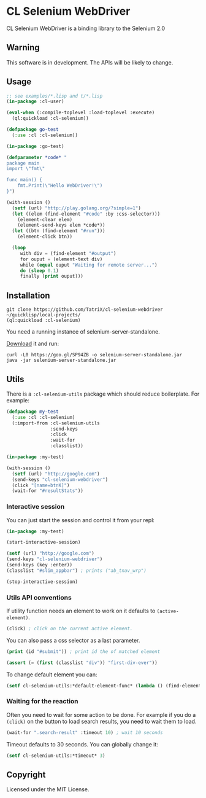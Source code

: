 # CL Selenium WebDriver
CL Selenium WebDriver is a binding library to the Selenium 2.0

## Warning
This software is in development. The APIs will be likely to change.

## Usage
```lisp
;; see examples/*.lisp and t/*.lisp
(in-package :cl-user)

(eval-when (:compile-toplevel :load-toplevel :execute)
  (ql:quickload :cl-selenium))

(defpackage go-test
  (:use :cl :cl-selenium))

(in-package :go-test)

(defparameter *code* "
package main
import \"fmt\"

func main() {
    fmt.Print(\"Hello WebDriver!\")
}")

(with-session ()
  (setf (url) "http://play.golang.org/?simple=1")
  (let ((elem (find-element "#code" :by :css-selector)))
    (element-clear elem)
    (element-send-keys elem *code*))
  (let ((btn (find-element "#run")))
    (element-click btn))

  (loop
     with div = (find-element "#output")
     for ouput = (element-text div)
     while (equal ouput "Waiting for remote server...")
     do (sleep 0.1)
     finally (print ouput)))
```
## Installation
```
git clone https://github.com/TatriX/cl-selenium-webdriver ~/quicklisp/local-projects/
(ql:quickload :cl-selenium)
```

You need a running instance of selenium-server-standalone.

[Download](http://www.seleniumhq.org/download/) it and run:
```
curl -L0 https://goo.gl/SP94ZB -o selenium-server-standalone.jar
java -jar selenium-server-standalone.jar
```

## Utils

There is a `:cl-selenium-utils` package which should reduce boilerplate. For example:
```lisp
(defpackage my-test
  (:use :cl :cl-selenium)
  (:import-from :cl-selenium-utils
                :send-keys
                :click
                :wait-for
                :classlist))

(in-package :my-test)

(with-session ()
  (setf (url) "http://google.com")
  (send-keys "cl-selenium-webdriver")
  (click "[name=btnK]")
  (wait-for "#resultStats"))

```

### Interactive session
You can just start the session and control it from your repl:
```lisp
(in-package :my-test)

(start-interactive-session)

(setf (url) "http://google.com")
(send-keys "cl-selenium-webdriver")
(send-keys (key :enter))
(classlist "#slim_appbar") ; prints ("ab_tnav_wrp")

(stop-interactive-session)
```

### Utils API conventions
If utility function needs an element to work on it defaults to `(active-element)`.
```lisp
(click) ; click on the current active element.
```
You can also pass a css selector as a last parameter.
```lisp
(print (id "#submit")) ; print id the of matched element

(assert (= (first (classlist "div")) "first-div-ever"))
```

To change default element you can:
```lisp
(setf cl-selenium-utils:*default-element-func* (lambda () (find-element "input[type=submit]"))
```


### Waiting for the reaction
Often you need to wait for some action to be done. For example if you
do a `(click)` on the button to load search results, you need to wait
them to load.
```lisp
(wait-for ".search-result" :timeout 10) ; wait 10 seconds
```
Timeout defaults to 30 seconds. You can globally change it:
```lisp
(setf cl-selenium-utils:*timeout* 3)
```

## Copyright

Licensed under the MIT License.
